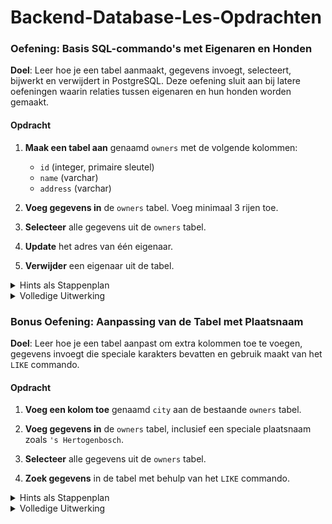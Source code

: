 # Backend-Database-Les-Opdrachten

### Oefening: Basis SQL-commando's met Eigenaren en Honden

**Doel**: Leer hoe je een tabel aanmaakt, gegevens invoegt, selecteert, bijwerkt en verwijdert in PostgreSQL. Deze oefening sluit aan bij latere oefeningen waarin relaties tussen eigenaren en hun honden worden gemaakt.

#### Opdracht

1. **Maak een tabel aan** genaamd `owners` met de volgende kolommen:
    - `id` (integer, primaire sleutel)
    - `name` (varchar)
    - `address` (varchar)

2. **Voeg gegevens in** de `owners` tabel. Voeg minimaal 3 rijen toe.

3. **Selecteer** alle gegevens uit de `owners` tabel.

4. **Update** het adres van één eigenaar.

5. **Verwijder** een eigenaar uit de tabel.

<details>
<summary>Hints als Stappenplan</summary>

1. **Tabel aanmaken**:
    - Gebruik het `CREATE TABLE` commando om de `owners` tabel aan te maken.
    - Zorg ervoor dat `id` de primaire sleutel is.

   ```sql
   CREATE TABLE owners (
       id SERIAL PRIMARY KEY,
       name VARCHAR(255),
       address VARCHAR(255)
   );
   ```

2. **Gegevens invoegen**:
    - Gebruik het `INSERT INTO` commando om gegevens in de `owners` tabel in te voegen.
    - Hier zijn enkele voorbeeldinserts. Probeer eerst zelf na te denken over de insert queries en vergelijk dan met de gegeven voorbeelden.

   ```sql
   INSERT INTO owners (name, address) VALUES ('John Doe', '123 Elm Street');
   INSERT INTO owners (name, address) VALUES ('Jane Smith', '456 Oak Avenue');
   INSERT INTO owners (name, address) VALUES ('Jim Brown', '789 Pine Road');
   ```

3. **Gegevens selecteren**:
    - Gebruik het `SELECT` commando om alle gegevens uit de `owners` tabel op te halen.

   ```sql
   SELECT * FROM owners;
   ```

4. **Gegevens bijwerken**:
    - Gebruik het `UPDATE` commando om het adres van één eigenaar bij te werken.

   ```sql
   UPDATE owners
   SET address = '321 Birch Lane'
   WHERE name = 'John Doe';
   ```

5. **Gegevens verwijderen**:
    - Gebruik het `DELETE` commando om een eigenaar uit de tabel te verwijderen.

   ```sql
   DELETE FROM owners
   WHERE name = 'Jane Smith';
   ```
</details>

<details>
<summary>Volledige Uitwerking</summary>

1. **Maak de tabel aan**:

   ```sql
   CREATE TABLE owners (
       id SERIAL PRIMARY KEY,
       name VARCHAR(255),
       address VARCHAR(255)
   );
   ```

2. **Voeg gegevens in**:

   ```sql
   INSERT INTO owners (name, address) VALUES ('John Doe', '123 Elm Street');
   INSERT INTO owners (name, address) VALUES ('Jane Smith', '456 Oak Avenue');
   INSERT INTO owners (name, address) VALUES ('Jim Brown', '789 Pine Road');
   ```

3. **Selecteer gegevens**:

   ```sql
   SELECT * FROM owners;
   ```

   Resultaat:
   ```
    id |    name    |      address
   ----+------------+-----------------
     1 | John Doe   | 123 Elm Street
     2 | Jane Smith | 456 Oak Avenue
     3 | Jim Brown  | 789 Pine Road
   ```

4. **Update gegevens**:

   ```sql
   UPDATE owners
   SET address = '321 Birch Lane'
   WHERE name = 'John Doe';
   ```

5. **Verwijder gegevens**:

   ```sql
   DELETE FROM owners
   WHERE name = 'Jane Smith';
   ```

   Controleer na elke stap de wijzigingen door opnieuw een `SELECT` query uit te voeren:

   ```sql
   SELECT * FROM owners;
   ```

   Resultaat na verwijderen:
   ```
    id |    name   |     address
   ----+-----------+----------------
     1 | John Doe  | 321 Birch Lane
     3 | Jim Brown | 789 Pine Road
   ```
</details>

### Bonus Oefening: Aanpassing van de Tabel met Plaatsnaam

**Doel**: Leer hoe je een tabel aanpast om extra kolommen toe te voegen, gegevens invoegt die speciale karakters bevatten en gebruik maakt van het `LIKE` commando.

#### Opdracht

1. **Voeg een kolom toe** genaamd `city` aan de bestaande `owners` tabel.

2. **Voeg gegevens in** de `owners` tabel, inclusief een speciale plaatsnaam zoals `'s Hertogenbosch`.

3. **Selecteer** alle gegevens uit de `owners` tabel.

4. **Zoek gegevens** in de tabel met behulp van het `LIKE` commando.

<details>
<summary>Hints als Stappenplan</summary>

1. **Kolom toevoegen**:
    - Gebruik het `ALTER TABLE` commando om de `city` kolom aan de `owners` tabel toe te voegen.

   ```sql
   ALTER TABLE owners
   ADD COLUMN city VARCHAR(255);
   ```

2. **Gegevens invoegen**:
    - Gebruik het `INSERT INTO` commando om nieuwe gegevens in de `owners` tabel in te voegen, inclusief een plaatsnaam met speciale karakters.

   ```sql
   INSERT INTO owners (name, address, city) VALUES ('Alice Johnson', '111 Maple Street', 'Amsterdam');
   INSERT INTO owners (name, address, city) VALUES ('Robert Brown', '222 Oak Street', 'Rotterdam');
   INSERT INTO owners (name, address, city) VALUES ('Emily Clark', '333 Pine Street', 'Eindhoven');
   INSERT INTO owners (name, address, city) VALUES ('George White', '444 Birch Lane', 'Den Haag');
   INSERT INTO owners (name, address, city) VALUES ('Hannah Black', '555 Cedar Avenue', '\'s Hertogenbosch');
   ```

3. **Gegevens selecteren**:
    - Gebruik het `SELECT` commando om alle gegevens uit de `owners` tabel op te halen.

   ```sql
   SELECT * FROM owners;
   ```

4. **Gegevens zoeken**:
    - Gebruik het `LIKE` commando om gegevens in de `owners` tabel te zoeken die een bepaalde stad bevatten.

   ```sql
   SELECT * FROM owners
   WHERE city LIKE '%den%';
   ```

</details>

<details>
<summary>Volledige Uitwerking</summary>

1. **Kolom toevoegen**:

   ```sql
   ALTER TABLE owners
   ADD COLUMN city VARCHAR(255);
   ```

2. **Gegevens invoegen**:

   ```sql
   INSERT INTO owners (name, address, city) VALUES ('Alice Johnson', '111 Maple Street', 'Amsterdam');
   INSERT INTO owners (name, address, city) VALUES ('Robert Brown', '222 Oak Street', 'Rotterdam');
   INSERT INTO owners (name, address, city) VALUES ('Emily Clark', '333 Pine Street', 'Eindhoven');
   INSERT INTO owners (name, address, city) VALUES ('George White', '444 Birch Lane', 'Den Haag');
   INSERT INTO owners (name, address, city) VALUES ('Hannah Black', '555 Cedar Avenue', '\'s Hertogenbosch');
   ```

3. **Gegevens selecteren**:

   ```sql
   SELECT * FROM owners;
   ```

   Resultaat:
   ```
    id |     name     |       address        |       city
   ----+--------------+-----------------------+----------------
     1 | John Doe     | 321 Birch Lane        | NULL
     3 | Jim Brown    | 789 Pine Road         | NULL
     4 | Alice Johnson| 111 Maple Street      | Amsterdam
     5 | Robert Brown | 222 Oak Street        | Rotterdam
     6 | Emily Clark  | 333 Pine Street       | Eindhoven
     7 | George White | 444 Birch Lane        | Den Haag
     8 | Hannah Black | 555 Cedar Avenue      | 's Hertogenbosch
   ```

4. **Gegevens zoeken**:

   ```sql
   SELECT * FROM owners
   WHERE city LIKE '%den%';
   ```

   Resultaat:
   ```
    id |     name     |       address        |     city
   ----+--------------+-----------------------+--------------
     7 | George White | 444 Birch Lane        | Den Haag
     8 | Hannah Black | 555 Cedar Avenue      | 's Hertogenbosch
   ```

   Gebruik ook andere variaties van het `LIKE` commando om te zien welke resultaten je kunt krijgen, bijvoorbeeld:

   ```sql
   SELECT * FROM owners
   WHERE city LIKE '%am%';
   ```

   ```sql
   SELECT * FROM owners
   WHERE city LIKE 'Rot%';
   ```

</details>
